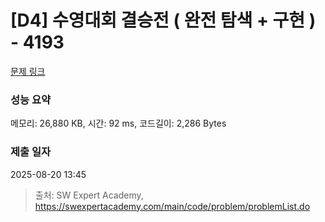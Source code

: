 # [D4] 수영대회 결승전 ( 완전 탐색 + 구현 ) - 4193 

[문제 링크](https://swexpertacademy.com/main/code/problem/problemDetail.do?contestProbId=AWKaG6_6AGQDFARV) 

### 성능 요약

메모리: 26,880 KB, 시간: 92 ms, 코드길이: 2,286 Bytes

### 제출 일자

2025-08-20 13:45



> 출처: SW Expert Academy, https://swexpertacademy.com/main/code/problem/problemList.do